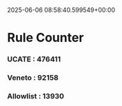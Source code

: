 2025-06-06 08:58:40.599549+00:00
# Rule Counter 
 ### UCATE : 476411

 ### Veneto : 92158

 ### Allowlist : 13930